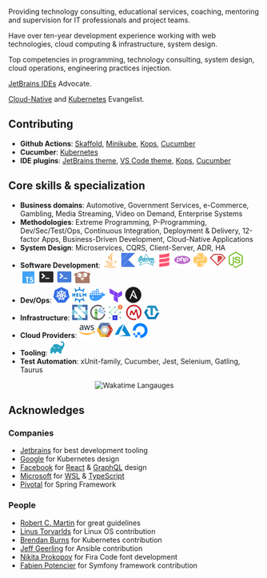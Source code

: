 Providing technology consulting, educational services, coaching, mentoring and supervision for IT professionals and project teams.

Have over ten-year development experience working with web technologies, cloud computing & infrastructure, system design.

Top competencies in programming, technology consulting, system design, cloud operations, engineering practices injection.

[JetBrains IDEs](https://github.com/JetBrains) Advocate.

[Cloud-Native](https://github.com/cncf) and [Kubernetes](https://github.com/kubernetes) Evangelist.

## Contributing

- **Github Actions**: [Skaffold](https://github.com/hiberbee/github-action-skaffold), [Minikube](https://github.com/hiberbee/github-action-minikube), [Kops](https://github.com/hiberbee/github-action-kops), [Cucumber](https://github.com/hiberbee/github-action-cucumber)
- **Cucumber**: [Kubernetes](https://github.com/hiberbee/cucumber-kubernetes)
- **IDE plugins**: [JetBrains theme](https://github.com/hiberbee/jetbrains-ide-theme), [VS Code theme](https://github.com/hiberbee/vscode-theme), [Kops](https://github.com/hiberbee/github-action-kops), [Cucumber](https://github.com/hiberbee/github-action-cucumber)

## Core skills & specialization
- **Business domains**: Automotive, Government Services, e-Commerce, Gambling, Media Streaming, Video on Demand, Enterprise Systems
- **Methodologies**: Extreme Programming, P-Programming, Dev/Sec/Test/Ops, Continuous Integration, Deployment & Delivery, 12-factor Apps, Business-Driven Development, Cloud-Native Applications
- **System Design**: Microservices, CQRS, Client-Server, ADR, HA
- **Software Development**: [![Java](https://raw.githubusercontent.com/vladyslavvolkov/vladyslavvolkov/master/icons/java.svg)](https://github.com/javaee) [![Kotlin](https://raw.githubusercontent.com/vladyslavvolkov/vladyslavvolkov/master/icons/kotlin.svg)](https://github.com/jetbrains/kotlin) [![Groovy](https://raw.githubusercontent.com/vladyslavvolkov/vladyslavvolkov/master/icons/groovy.svg)](https://github.com/groovy) [![Scala](https://raw.githubusercontent.com/vladyslavvolkov/vladyslavvolkov/master/icons/scala.svg)](https://github.com/scala) [![PHP](https://raw.githubusercontent.com/vladyslavvolkov/vladyslavvolkov/master/icons/php.svg)](https://github.com/php) [![Python](https://raw.githubusercontent.com/vladyslavvolkov/vladyslavvolkov/master/icons/python.svg)](https://github.com/python) [![Ruby](https://raw.githubusercontent.com/vladyslavvolkov/vladyslavvolkov/master/icons/ruby.svg)](https://github.com/ruby) [![NodeJS](https://raw.githubusercontent.com/vladyslavvolkov/vladyslavvolkov/master/icons/nodejs.svg)](https://github.com/nodejs) [![TypeScript](https://raw.githubusercontent.com/vladyslavvolkov/vladyslavvolkov/master/icons/typescript.svg)](https://github.com/microsoft/typescript) [![Bash](https://raw.githubusercontent.com/vladyslavvolkov/vladyslavvolkov/master/icons/bash.svg)](https://github.com/gitGNU/gnu_bash) [![PowerShell](https://raw.githubusercontent.com/vladyslavvolkov/vladyslavvolkov/master/icons/powershell.svg)](https://github.com/powershell) [![Go](https://raw.githubusercontent.com/vladyslavvolkov/vladyslavvolkov/master/icons/go.svg)](https://github.com/golang)
- **Dev/Ops**: [![Kubernetes](https://raw.githubusercontent.com/vladyslavvolkov/vladyslavvolkov/master/icons/kubernetes.svg)](https://github.com/kubernetes) [![Helm](https://raw.githubusercontent.com/vladyslavvolkov/vladyslavvolkov/master/icons/helm.svg)](https://github.com/helm) [![Docker](https://raw.githubusercontent.com/vladyslavvolkov/vladyslavvolkov/master/icons/docker.svg)](https://github.com/docker) [![Terraform](https://raw.githubusercontent.com/vladyslavvolkov/vladyslavvolkov/master/icons/terraform.svg)](https://github.com/hashicorp/terraform) [![Ansible](https://raw.githubusercontent.com/vladyslavvolkov/vladyslavvolkov/master/icons/ansible.svg)](https://github.com/ansible)
- **Infrastructure**: [![CNCF](https://raw.githubusercontent.com/vladyslavvolkov/vladyslavvolkov/master/icons/cncf.svg)](https://github.com/cncf) [![Harbor](https://raw.githubusercontent.com/vladyslavvolkov/vladyslavvolkov/master/icons/harbor.svg)](https://github.com/harbor) [![Service Mesh](https://raw.githubusercontent.com/vladyslavvolkov/vladyslavvolkov/master/icons/service-mesh.svg)](https://github.com/servicemeshinterface/smi-spec) [![Open Metrics](https://raw.githubusercontent.com/vladyslavvolkov/vladyslavvolkov/master/icons/openmetrics.svg)](https://github.com/OpenObservability/OpenMetrics) [![OpenTracing](https://raw.githubusercontent.com/vladyslavvolkov/vladyslavvolkov/master/icons/opentracing.svg)](https://github.com/opentracing)
- **Cloud Providers**: [![AWS](https://raw.githubusercontent.com/vladyslavvolkov/vladyslavvolkov/master/icons/aws.svg)](https://github.com/aws) [![GCP](https://raw.githubusercontent.com/vladyslavvolkov/vladyslavvolkov/master/icons/gcp.svg)](https://github.com/googlecloudplatform) [![Azure](https://raw.githubusercontent.com/vladyslavvolkov/vladyslavvolkov/master/icons/azure.svg)](https://github.com/azure) [![DigitalOcean](https://raw.githubusercontent.com/vladyslavvolkov/vladyslavvolkov/master/icons/digitalocean.svg)](https://github.com/digitalocean)
- **Tooling**: [![Gradle](https://raw.githubusercontent.com/vladyslavvolkov/vladyslavvolkov/master/icons/gradle.svg)](https://github.com/gradle)
- **Test Automation**: xUnit-family, Cucumber, Jest, Selenium, Gatling, Taurus

<p align="center">
  <img src="https://wakatime.com/share/@hiberbee/23375302-5a87-45aa-8fd4-d98a60c1f06f.svg" alt="Wakatime Langauges" />
</p>

## Acknowledges

### Companies
- [Jetbrains](https://github.com/jetbrains) for best development tooling
- [Google](https://github.com/google) for Kubernetes design
- [Facebook](https://github.com/facebook) for [React](https://github.com/facebook/react) & [GraphQL](https://github.com/graphql/graphql-spec) design
- [Microsoft](https://github.com/microsoft) for [WSL](https://github.com/microsoft/wsl) & [TypeScript](https://github.com/microsoft/typescript)
- [Pivotal](https://github.com/pivotal) for Spring Framework

### People
- [Robert C. Martin](https://github.com/unclebob) for great guidelines
- [Linus Torvarlds](https://github.com/torvalds) for Linux OS contribution
- [Brendan Burns](https://github.com/brendandburns) for Kubernetes contribution
- [Jeff Geerling](https://github.com/geerlingguy) for Ansible contribution
- [Nikita Prokopov](https://github.com/tonsky) for Fira Code font development
- [Fabien Potencier](https://github.com/fabpot) for Symfony framework contribution

